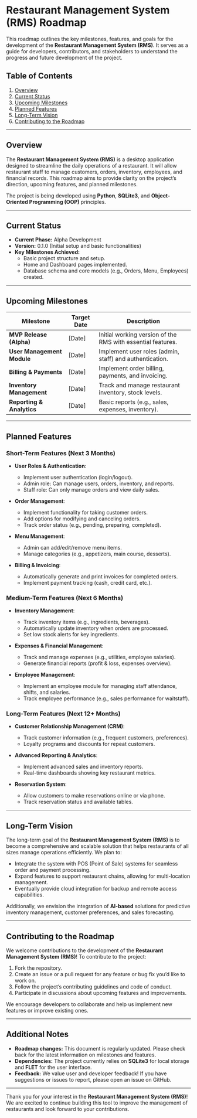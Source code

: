# Restaurant Management System (RMS) Roadmap

This roadmap outlines the key milestones, features, and goals for the development of the **Restaurant Management System (RMS)**. It serves as a guide for developers, contributors, and stakeholders to understand the progress and future development of the project.

## Table of Contents

1. [Overview](#overview)
2. [Current Status](#current-status)
3. [Upcoming Milestones](#upcoming-milestones)
4. [Planned Features](#planned-features)
5. [Long-Term Vision](#long-term-vision)
6. [Contributing to the Roadmap](#contributing-to-the-roadmap)

---

## Overview

The **Restaurant Management System (RMS)** is a desktop application designed to streamline the daily operations of a restaurant. It will allow restaurant staff to manage customers, orders, inventory, employees, and financial records. This roadmap aims to provide clarity on the project’s direction, upcoming features, and planned milestones.

The project is being developed using **Python**, **SQLite3**, and **Object-Oriented Programming (OOP)** principles.

---

## Current Status

- **Current Phase:** Alpha Development
- **Version:** 0.1.0 (Initial setup and basic functionalities)
- **Key Milestones Achieved:**
  - Basic project structure and setup.
  - Home and Dashboard pages implemented.
  - Database schema and core models (e.g., Orders, Menu, Employees) created.

---

## Upcoming Milestones

| **Milestone**              | **Target Date** | **Description**                                       |
| -------------------------------- | --------------------- | ----------------------------------------------------------- |
| **MVP Release (Alpha)**    | [Date]                | Initial working version of the RMS with essential features. |
| **User Management Module** | [Date]                | Implement user roles (admin, staff) and authentication.     |
| **Billing & Payments**     | [Date]                | Implement order billing, payments, and invoicing.           |
| **Inventory Management**   | [Date]                | Track and manage restaurant inventory, stock levels.        |
| **Reporting & Analytics**  | [Date]                | Basic reports (e.g., sales, expenses, inventory).           |

---

## Planned Features

### **Short-Term Features (Next 3 Months)**

- **User Roles & Authentication**:

  - Implement user authentication (login/logout).
  - Admin role: Can manage users, orders, inventory, and reports.
  - Staff role: Can only manage orders and view daily sales.
- **Order Management**:

  - Implement functionality for taking customer orders.
  - Add options for modifying and canceling orders.
  - Track order status (e.g., pending, preparing, completed).
- **Menu Management**:

  - Admin can add/edit/remove menu items.
  - Manage categories (e.g., appetizers, main course, desserts).
- **Billing & Invoicing**:

  - Automatically generate and print invoices for completed orders.
  - Implement payment tracking (cash, credit card, etc.).

### **Medium-Term Features (Next 6 Months)**

- **Inventory Management**:

  - Track inventory items (e.g., ingredients, beverages).
  - Automatically update inventory when orders are processed.
  - Set low stock alerts for key ingredients.
- **Expenses & Financial Management**:

  - Track and manage expenses (e.g., utilities, employee salaries).
  - Generate financial reports (profit & loss, expenses overview).
- **Employee Management**:

  - Implement an employee module for managing staff attendance, shifts, and salaries.
  - Track employee performance (e.g., sales performance for waitstaff).

### **Long-Term Features (Next 12+ Months)**

- **Customer Relationship Management (CRM)**:

  - Track customer information (e.g., frequent customers, preferences).
  - Loyalty programs and discounts for repeat customers.
- **Advanced Reporting & Analytics**:

  - Implement advanced sales and inventory reports.
  - Real-time dashboards showing key restaurant metrics.
- **Reservation System**:

  - Allow customers to make reservations online or via phone.
  - Track reservation status and available tables.

---

## Long-Term Vision

The long-term goal of the **Restaurant Management System (RMS)** is to become a comprehensive and scalable solution that helps restaurants of all sizes manage operations efficiently. We plan to:

- Integrate the system with POS (Point of Sale) systems for seamless order and payment processing.
- Expand features to support restaurant chains, allowing for multi-location management.
- Eventually provide cloud integration for backup and remote access capabilities.

Additionally, we envision the integration of **AI-based** solutions for predictive inventory management, customer preferences, and sales forecasting.

---

## Contributing to the Roadmap

We welcome contributions to the development of the **Restaurant Management System (RMS)**! To contribute to the project:

1. Fork the repository.
2. Create an issue or a pull request for any feature or bug fix you’d like to work on.
3. Follow the project’s contributing guidelines and code of conduct.
4. Participate in discussions about upcoming features and improvements.

We encourage developers to collaborate and help us implement new features or improve existing ones.

---

## Additional Notes

- **Roadmap changes:** This document is regularly updated. Please check back for the latest information on milestones and features.
- **Dependencies:** The project currently relies on **SQLite3** for local storage and **FLET** for the user interface.
- **Feedback:** We value user and developer feedback! If you have suggestions or issues to report, please open an issue on GitHub.

---

Thank you for your interest in the **Restaurant Management System (RMS)**! We are excited to continue building this tool to improve the management of restaurants and look forward to your contributions.
